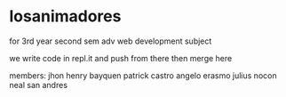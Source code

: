 # losanimadores

for 3rd year second sem adv web development subject

we write code in repl.it and push from there then merge here

members:
jhon henry bayquen
patrick castro
angelo erasmo
julius nocon
neal san andres
